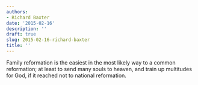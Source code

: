 ```yaml
---
authors:
- Richard Baxter
date: '2015-02-16'
description: ''
draft: true
slug: 2015-02-16-richard-baxter
title: ''
---
```

Family reformation is the easiest in the most likely way to a common reformation; at least to send many souls to heaven, and train up multitudes for God, if it reached not to national reformation.



